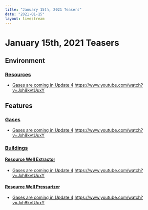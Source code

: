 ```yaml
---
title: "January 15th, 2021 Teasers"
date: "2021-01-15"
layout: livestream
---
```

# January 15th, 2021 Teasers

## Environment

### [Resources](./topics/environment/resources.md)
* [Gases are coming in Update 4](./transcriptions/yt-Jxh8kvtUuxY.md) https://www.youtube.com/watch?v=Jxh8kvtUuxY

## Features

### [Gases](./topics/features/gases.md)
* [Gases are coming in Update 4](./transcriptions/yt-Jxh8kvtUuxY.md) https://www.youtube.com/watch?v=Jxh8kvtUuxY

### [Buildings](./topics/features/buildings.md)

#### [Resource Well Extractor](./topics/features/buildings/resource-well-extractor.md)
* [Gases are coming in Update 4](./transcriptions/yt-Jxh8kvtUuxY.md) https://www.youtube.com/watch?v=Jxh8kvtUuxY

#### [Resource Well Pressurizer](./topics/features/buildings/resource-well-pressurizer.md)
* [Gases are coming in Update 4](./transcriptions/yt-Jxh8kvtUuxY.md) https://www.youtube.com/watch?v=Jxh8kvtUuxY
